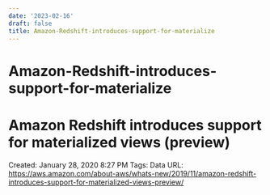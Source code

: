 ```yaml
---
date: '2023-02-16'
draft: false
title: Amazon-Redshift-introduces-support-for-materialize
---
```


# Amazon-Redshift-introduces-support-for-materialize

# Amazon Redshift introduces support for materialized views (preview)
Created: January 28, 2020 8:27 PM
Tags: Data
URL: https://aws.amazon.com/about-aws/whats-new/2019/11/amazon-redshift-introduces-support-for-materialized-views-preview/
